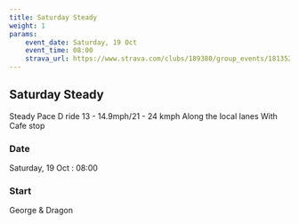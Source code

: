 ```yaml
---
title: Saturday Steady
weight: 1
params:
    event_date: Saturday, 19 Oct
    event_time: 08:00
    strava_url: https://www.strava.com/clubs/189380/group_events/1813526
---
```


## Saturday Steady 

Steady Pace D ride 13 - 14.9mph/21 - 24 kmph
Along the local lanes
With Cafe stop

### Date

Saturday, 19 Oct : 08:00

### Start

George &amp; Dragon


